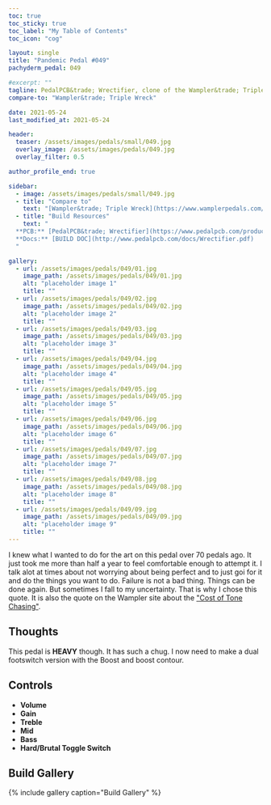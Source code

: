 ```yaml
---
toc: true
toc_sticky: true
toc_label: "My Table of Contents"
toc_icon: "cog"

layout: single
title: "Pandemic Pedal #049"
pachyderm_pedal: 049

#excerpt: ""
tagline: PedalPCB&trade; Wrectifier, clone of the Wampler&trade; Triple Wreck<br>“Twenty years from now you will be more disappointed by the things that you didn’t do than by the ones you did do.” –Mark Twain
compare-to: "Wampler&trade; Triple Wreck"

date: 2021-05-24
last_modified_at: 2021-05-24

header:
  teaser: /assets/images/pedals/small/049.jpg
  overlay_image: /assets/images/pedals/049.jpg
  overlay_filter: 0.5

author_profile_end: true

sidebar:
  - image: /assets/images/pedals/small/049.jpg
  - title: "Compare to"
    text: "[Wampler&trade; Triple Wreck](https://www.wamplerpedals.com/wp-content/uploads/2019/11/Triple_Wreck.pdf)"
  - title: "Build Resources"
    text: "
  **PCB:** [PedalPCB&trade; Wrectifier](https://www.pedalpcb.com/product/wrectifier/)<br>
  **Docs:** [BUILD DOC](http://www.pedalpcb.com/docs/Wrectifier.pdf)
  "

gallery:
  - url: /assets/images/pedals/049/01.jpg
    image_path: /assets/images/pedals/049/01.jpg
    alt: "placeholder image 1"
    title: ""
  - url: /assets/images/pedals/049/02.jpg
    image_path: /assets/images/pedals/049/02.jpg
    alt: "placeholder image 2"
    title: ""
  - url: /assets/images/pedals/049/03.jpg
    image_path: /assets/images/pedals/049/03.jpg
    alt: "placeholder image 3"
    title: ""
  - url: /assets/images/pedals/049/04.jpg
    image_path: /assets/images/pedals/049/04.jpg
    alt: "placeholder image 4"
    title: ""
  - url: /assets/images/pedals/049/05.jpg
    image_path: /assets/images/pedals/049/05.jpg
    alt: "placeholder image 5"
    title: ""
  - url: /assets/images/pedals/049/06.jpg
    image_path: /assets/images/pedals/049/06.jpg
    alt: "placeholder image 6"
    title: ""
  - url: /assets/images/pedals/049/07.jpg
    image_path: /assets/images/pedals/049/07.jpg
    alt: "placeholder image 7"
    title: ""
  - url: /assets/images/pedals/049/08.jpg
    image_path: /assets/images/pedals/049/08.jpg
    alt: "placeholder image 8"
    title: ""
  - url: /assets/images/pedals/049/09.jpg
    image_path: /assets/images/pedals/049/09.jpg
    alt: "placeholder image 9"
    title: ""
---
```

I knew what I wanted to do for the art on this pedal over 70 pedals ago. It just took me more than half a year to feel comfortable enough to attempt it. I talk alot at times about not worrying about being perfect and to just goi for it and do the things you want to do. Failure is not a bad thing. Things can be done again. But sometimes I fall to my uncertainty. That is why I chose this quote. It is also the quote on the Wampler site about the ["Cost of Tone Chasing"](https://www.wamplerpedals.com/blog/talking-about-gear/2017/12/the-cost-of-tone-chasing/).

## Thoughts

This pedal is **HEAVY** though. It has such a chug. I now need to make a dual footswitch version with the Boost and boost contour.

## Controls

* **Volume**
* **Gain**
* **Treble**
* **Mid**
* **Bass**
* **Hard/Brutal Toggle Switch**

## Build Gallery

{% include gallery caption="Build Gallery" %}
